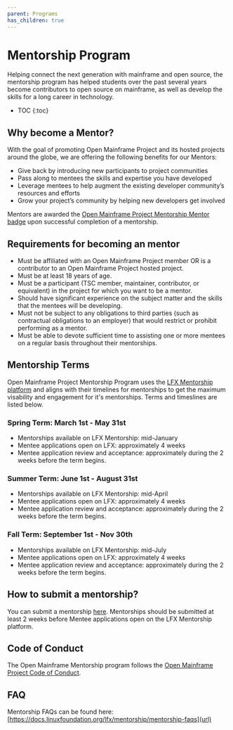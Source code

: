 ```yaml
---
parent: Programs
has_children: true
---
```

# Mentorship Program

Helping connect the next generation with mainframe and open source, the mentorship program has helped students over the past several years become contributors to open source on mainframe, as well as develop the skills for a long career in technology.

* TOC
{:toc}

## Why become a Mentor?

With the goal of promoting Open Mainframe Project and its hosted projects around the globe, we are offering the following benefits for our Mentors:

- Give back by introducing new participants to project communities
- Pass along to mentees the skills and expertise you have developed
- Leverage mentees to help augment the existing developer community’s resources and efforts
- Grow your project’s community by helping new developers get involved

Mentors are awarded the [Open Mainframe Project Mentorship Mentor badge](https://www.credly.com/org/the-linux-foundation/badge/open-mainframe-project-mentorship-mentor) upon successful completion of a mentorship.

## Requirements for becoming an mentor

- Must be affiliated with an Open Mainframe Project member OR is a contributor to an Open Mainframe Project hosted project.
- Must be at least 18 years of age.
- Must be a participant (TSC member, maintainer, contributor, or equivalent) in the project for which you want to be a mentor.
- Should have significant experience on the subject matter and the skills that the mentees will be developing.
- Must not be subject to any obligations to third parties (such as contractual obligations to an employer) that would restrict or prohibit performing as a mentor.
- Must be able to devote sufficient time to assisting one or more mentees on a regular basis throughout their mentorships.

## Mentorship Terms

Open Mainframe Project Mentorship Program uses the [LFX Mentorship platform](https://lfx.linuxfoundation.org/tools/mentorship/) and aligns with their timelines for mentorships to get the maximum visability and engagement for it's mentorships. Terms and timeslines are listed below.

### Spring Term: March 1st - May 31st

- Mentorships available on LFX Mentorship: mid-January
- Mentee applications open on LFX: approximately 4 weeks
- Mentee application review and acceptance: approximately during the 2 weeks before the term begins.

### Summer Term: June 1st - August 31st

- Mentorships available on LFX Mentorship: mid-April
- Mentee applications open on LFX: approximately 4 weeks
- Mentee application review and acceptance: approximately during the 2 weeks before the term begins.

### Fall Term: September 1st - Nov 30th

- Mentorships available on LFX Mentorship: mid-July
- Mentee applications open on LFX: approximately 4 weeks
- Mentee application review and acceptance: approximately during the 2 weeks before the term begins.

## How to submit a mentorship?

You can submit a mentorship [here](https://github.com/openmainframeproject/tac/issues/new?template=mentorship-proposal.yml). Mentorships should be submitted at least 2 weeks before Mentee applications open on the LFX Mentorship platform.

## Code of Conduct

The Open Mainframe Mentorship program follows the [Open Mainframe Project Code of Conduct](https://github.com/openmainframeproject/foundation/blob/master/CODE_OF_CONDUCT.md).

## FAQ

Mentorship FAQs can be found here:
[https://docs.linuxfoundation.org/lfx/mentorship/mentorship-faqs](url)


